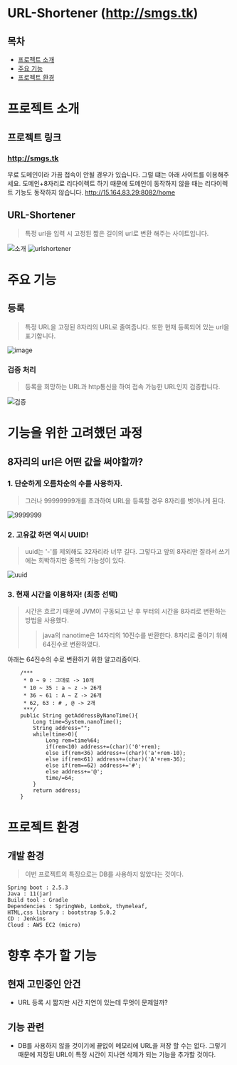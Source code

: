 # URL-Shortener (http://smgs.tk)
## 목차
* [프로젝트 소개](#프로젝트-소개)
* [주요 기능](#주요-기능)
* [프로젝트 환경](#프로젝트-환)
# 프로젝트 소개
## 프로젝트 링크
### http://smgs.tk
무료 도메인이라 가끔 접속이 안될 경우가 있습니다. 그럴 떄는 아래 사이트를 이용해주세요. 
도메인+8자리로 리다이렉트 하기 때문에 도메인이 동작하지 않을 때는 리다이렉트 기능도 동작하지 않습니다.
http://15.164.83.29:8082/home
## URL-Shortener
> 특정 url을 입력 시 고정된 짧은 길이의 url로 변환 해주는 사이트입니다.

![소개](https://user-images.githubusercontent.com/11247319/140642678-82e7bc00-6ca5-44ea-8be5-ade1f3517660.gif)
![urlshortener](https://user-images.githubusercontent.com/11247319/140647304-2d473847-02ac-445d-b480-8da153a68400.jpg)


# 주요 기능
## 등록
> 특정 URL을 고정된 8자리의 URL로 줄여줍니다. 또한 현재 등록되어 있는 url을 표기합니다.

![image](https://user-images.githubusercontent.com/11247319/140647568-2af4af59-2579-4c24-8dfe-947a38ee63e3.png)

### 검증 처리
> 등록을 희망하는 URL과 http통신을 하여 접속 가능한 URL인지 검증합니다.

![검증](https://user-images.githubusercontent.com/11247319/140647719-ce1675cd-782d-4194-9327-0d4fc3961a64.gif)

# 기능을 위한 고려했던 과정
## 8자리의 url은 어떤 값을 써야할까?
### 1. 단순하게 오름차순의 수를 사용하자.
> 그러나 99999999개를 초과하여 URL을 등록할 경우 8자리를 벗어나게 된다.

![9999999](https://user-images.githubusercontent.com/11247319/140647928-0475556a-b337-4b94-92c3-110679acf587.jpg)

### 2. 고유값 하면 역시 UUID!
> uuid는 '-'를 제외해도 32자리라 너무 길다. 그렇다고 앞의 8자리만 잘라서 쓰기에는 희박하지만 중복의 가능성이 있다.

![uuid](https://user-images.githubusercontent.com/11247319/140648431-71b0989d-f2d2-4402-950d-bf85a99ceab8.jpg)

### 3. 현재 시간을 이용하자! (최종 선택)
> 시간은 흐르기 때문에 JVM이 구동되고 난 후 부터의 시간을 8자리로 변환하는 방법을 사용했다.
>> java의 nanotime은 14자리의 10진수를 반환한다. 8자리로 줄이기 위해 64진수로 변환하였다.

아래는 64진수의 수로 변환하기 위한 알고리즘이다.
```
    /***
     * 0 ~ 9 : 그대로 -> 10개
     * 10 ~ 35 : a ~ z -> 26개
     * 36 ~ 61 : A ~ Z -> 26개
     * 62, 63 : # , @ -> 2개
     ***/
    public String getAddressByNanoTime(){
        Long time=System.nanoTime();
        String address="";
        while(time>0){
            Long rem=time%64;
            if(rem<10) address+=(char)('0'+rem);
            else if(rem<36) address+=(char)('a'+rem-10);
            else if(rem<61) address+=(char)('A'+rem-36);
            else if(rem==62) address+='#';
            else address+='@';
            time/=64;
        }
        return address;
    }
```
# 프로젝트 환경
## 개발 환경
>이번 프로젝트의 특징으로는 DB를 사용하지 않았다는 것이다.
```
Spring boot : 2.5.3
Java : 11(jar)
Build tool : Gradle
Dependencies : SpringWeb, Lombok, thymeleaf, 
HTML,css library : bootstrap 5.0.2
CD : Jenkins
Cloud : AWS EC2 (micro)
```

# 향후 추가 할 기능
## 현재 고민중인 안건
- URL 등록 시 짧지만 시간 지연이 있는데 무엇이 문제일까?

## 기능 관련
- DB를 사용하지 않을 것이기에 끝없이 메모리에 URL을 저장 할 수는 없다. 그렇기 때문에 저장된 URL이 특정 시간이 지나면 삭제가 되는 기능을 추가할 것이다.
